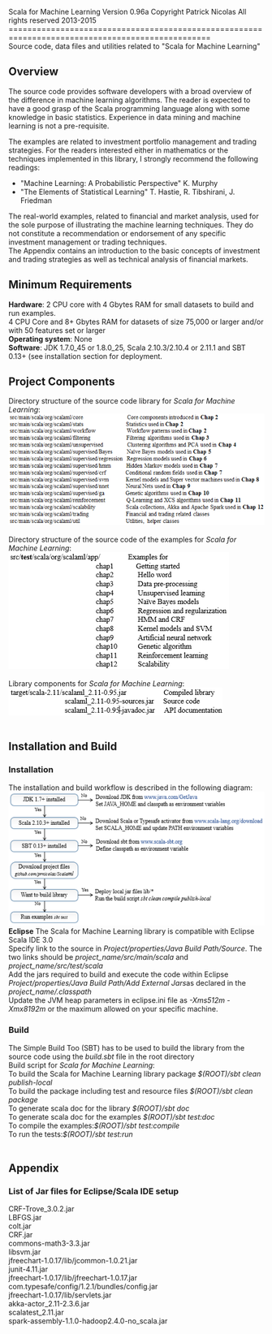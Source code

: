 Scala for Machine Learning Version 0.96a Copyright Patrick Nicolas All rights reserved 2013-2015<br>
=================================================================================================<br>
Source code, data files and utilities related to "Scala for Machine Learning"

<h2>Overview</h2>
The source code provides software developers with a broad overview of the difference in machine learning algorithms. The reader is expected to have a good grasp of the Scala programming language along with some knowledge in basic statistics. Experience in data mining and machine learning is not a pre-requisite.<br>

The examples are related to investment portfolio management and trading strategies. For the readers interested either in mathematics or the techniques implemented in this library, I strongly recommend the following readings:
<ul>
<li>"Machine Learning: A Probabilistic Perspective" K. Murphy</li>
<li>"The Elements of Statistical Learning" T. Hastie, R. Tibshirani, J. Friedman</li>
</ul>
The real-world examples, related to financial and market analysis, used for the sole purpose of illustrating the machine learning techniques. They do not constitute a recommendation or endorsement of any specific investment management or trading techniques.<br>
The Appendix contains an introduction to the basic concepts of investment and trading strategies as well as technical analysis of financial markets. 

<h2>Minimum Requirements</h2>
<b>Hardware</b>: 2 CPU core with 4 Gbytes RAM for small datasets to build and run examples.<br>
4 CPU Core and 8+ Gbytes RAM for datasets of size 75,000 or larger and/or with 50 features set or larger
<br>
<b>Operating system</b>: None<br>
<b>Software</b>: JDK 1.7.0_45 or 1.8.0_25, Scala 2.10.3/2.10.4 or 2.11.1 and SBT 0.13+ (see installation section for deployment.<br>

<h2>Project Components</h2>
Directory structure of the source code library for <i>Scala for Machine Learning</i>:<br>
<img src="images/8742OS_libsourcecode.png" alt="Source code"><br>
<br>
Directory structure of the source code of the examples for <i>Scala for Machine Learning</i>:<br>
<img src="images/8742OS_examples.png" alt="Examples"><br>
<br>
Library components for <i>Scala for Machine Learning</i>:<br>
<img src="images/8742OS_lib.png" alt="Libraries"><br>
<br>


<h2>Installation and Build</h2>
<h3>Installation</h3>
The installation and build workflow is described in the following diagram:<br>
<img src="images/8742OS_installation.png" alt="Installation and build"><br>
<b>Eclipse</b>
The Scala for Machine Learning library is compatible with Eclipse Scala IDE 3.0<br>
Specify link to the source in <i>Project/properties/Java Build Path/Source</i>. The two links should be <i>project_name/src/main/scala</i> and <i>project_name/src/test/scala</i><br>
Add the jars required to build and execute the code within Eclipse <i>Project/properties/Java Build Path/Add External Jars</i>as declared in the <i>project_name/.classpath</i><br>
Update the JVM heap parameters in eclipse.ini file as <i>-Xms512m -Xmx8192m</i> or the maximum allowed on your specific machine.
<br>
<h3>Build</h3>
The Simple Build Too (SBT) has to be used to build the library from the source code using the <i>build.sbt</i> file in the root directory<br>
Build script for <i>Scala for Machine Learning</i>:<br>
To build the Scala for Machine Learning library package<i> $(ROOT)/sbt clean publish-local</i><br>
To build the package including test and resource files<i> $(ROOT)/sbt clean package</i><br>
To generate scala doc for the library<i> $(ROOT)/sbt doc</i><br>
To generate scala doc for the examples<i> $(ROOT)/sbt test:doc</i><br>
To compile the examples:<i>$(ROOT)/sbt test:compile</i><br>
To run the tests:<i>$(ROOT)/sbt test:run</i><br>
<br>

<h2>Appendix</h2>
<h3>List of Jar files for Eclipse/Scala IDE setup</h3>
CRF-Trove_3.0.2.jar<br>
LBFGS.jar<br>
colt.jar<br>
CRF.jar<br>
commons-math3-3.3.jar<br>
libsvm.jar<br>
jfreechart-1.0.17/lib/jcommon-1.0.21.jar<br>
junit-4.11.jar<br>
jfreechart-1.0.17/lib/jfreechart-1.0.17.jar<br>
com.typesafe/config/1.2.1/bundles/config.jar<br>
jfreechart-1.0.17/lib/servlets.jar<br>
akka-actor_2.11-2.3.6.jar<br>
scalatest_2.11.jar<br>
spark-assembly-1.1.0-hadoop2.4.0-no_scala.jar
